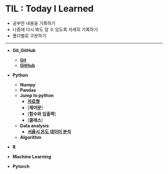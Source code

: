# TIL : Today I Learned

* 공부한 내용을 기록하기
* 나중에 다시 봐도 알 수 있도록 자세히 기록하기
* 폴더별로 구분하기
---
* **Git_GitHub**
    * [**Git**](https://github.com/ejcho3792/TIL/blob/master/Git_GitHub/git_vscode.md)
    * [**GitHub**](https://github.com/ejcho3792/TIL/blob/master/Git_GitHub/github.md)

* **Python**
    * **Numpy**
    * **Pandas**
    * **Jump to python**
        * [**자료형**](https://github.com/ejcho3792/TIL/blob/master/Python/Jump_to_python/Data_type.ipynb)
        * [**제어문**]
        * [**함수와 입출력**]
        * [**클래스**]
    * **Data analysis**
        * [**서울시 온도 데이터 분석**](https://github.com/ejcho3792/TIL/blob/master/Data_analysis_python/seoul_temperature/Seoul_temp_analysis.ipynb)
    * **Algorithm**

* **R**
    

* **Machine Learning**

* **Pytorch**